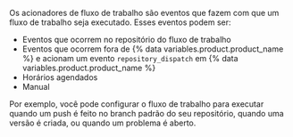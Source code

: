 Os acionadores de fluxo de trabalho são eventos que fazem com que um fluxo de trabalho seja executado. Esses eventos podem ser:

- Eventos que ocorrem no repositório do fluxo de trabalho
- Eventos que ocorrem fora de {% data variables.product.product_name %} e acionam um evento `repository_dispatch` em {% data variables.product.product_name %}
- Horários agendados
- Manual

Por exemplo, você pode configurar o fluxo de trabalho para executar quando um push é feito no branch padrão do seu repositório, quando uma versão é criada, ou quando um problema é aberto.
